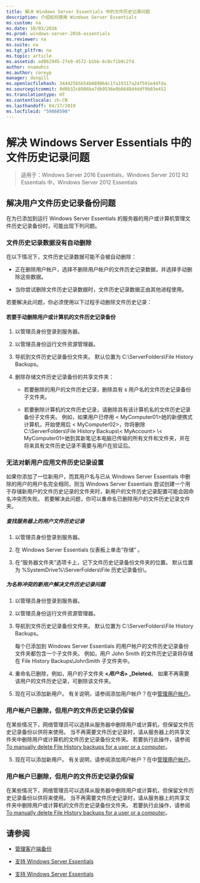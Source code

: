 ```yaml
---
title: 解决 Windows Server Essentials 中的文件历史记录问题
description: 介绍如何使用 Windows Server Essentials
ms.custom: na
ms.date: 10/03/2016
ms.prod: windows-server-2016-essentials
ms.reviewer: na
ms.suite: na
ms.tgt_pltfrm: na
ms.topic: article
ms.assetid: ed062945-27e9-4572-b1bb-6c8cf1b9c2f4
author: nnamuhcs
ms.author: coreyp
manager: dongill
ms.openlocfilehash: 34442565b54b089064c1fa19317a24f591e44fda
ms.sourcegitcommit: 0d0b32c8986ba7db9536e0b8648d4ddf9b03e452
ms.translationtype: HT
ms.contentlocale: zh-CN
ms.lasthandoff: 04/17/2019
ms.locfileid: "59868598"
---
```

# <a name="troubleshoot-file-history-in-windows-server-essentials"></a>解决 Windows Server Essentials 中的文件历史记录问题

>适用于：Windows Server 2016 Essentials，Windows Server 2012 R2 Essentials 中，Windows Server 2012 Essentials 
  
## <a name="troubleshoot-issues-with-user-file-history-backups"></a>解决用户文件历史记录备份问题  
 在为已添加到运行 Windows Server Essentials 的服务器的用户或计算机管理文件历史记录备份时，可能出现下列问题。  
  
### <a name="file-history-data-is-not-automatically-deleted"></a>文件历史记录数据没有自动删除  
 在以下情况下，文件历史记录数据可能不会被自动删除：  
  
-   正在删除用户帐户，选择不删除用户帐户的文件历史记录数据，并选择手动删除这些数据。  
  
-   当你尝试删除文件历史记录数据时，文件历史记录数据正由其他进程使用。  
  
 若要解决此问题，你必须使用以下过程手动删除文件历史记录：  
  
####  <a name="BKMK_manuallyDelete"></a> 若要手动删除用户或计算机的文件历史记录备份  
  
1.  以管理员身份登录到服务器。  
  
2.  以管理员身份运行文件资源管理器。  
  
3.  导航到文件历史记录备份文件夹。 默认位置为 C:\ServerFolders\File History Backups。  
  
4.  删除存储文件历史记录备份的共享文件夹：  
  
    -   若要删除的用户的文件历史记录，删除具有 s 用户名的文件历史记录备份子文件夹。  
  
    -   若要删除计算机的文件历史记录，请删除具有该计算机名的文件历史记录备份子文件夹。 例如，如果用户已停用 < MyComputer01\>她的新便携式计算机，开始使用后 < MyComputer02\>，你将删除 C:\ServerFolders\File History Backups\\< MyAccount\> \\< MyComputer01\>她到其新笔记本电脑已传输的所有文件和文件夹，并在将来具有文件历史记录不需要与用户在验证后。  
  
### <a name="cannot-apply-file-history-setting-to-a-new-user"></a>无法对新用户应用文件历史记录设置  
 如果你添加了一位新用户，而其用户名与已从 Windows Server Essentials 中删除的用户的用户名完全相同，则当 Windows Server Essentials 尝试创建一个用于存储新用户的文件历史记录的文件夹时，新用户的文件历史记录配置可能会因命名冲突而失败。 若要解决此问题，你可以重命名已删除用户的文件历史记录文件夹。  
  
##### <a name="to-locate-user-file-history-on-the-server"></a>查找服务器上的用户文件历史记录  
  
1.  以管理员身份登录到服务器。  
  
2.  在 Windows Server Essentials 仪表板上单击“存储” 。  
  
3.  在“服务器文件夹”选项卡上，记下文件历史记录备份文件夹的位置。 默认位置为 %SystemDrive%\ServerFolders\File 历史记录备份\\。  
  
##### <a name="to-resolve-file-history-issues-for-a-new-user-with-a-name-conflict"></a>为名称冲突的新用户解决文件历史记录问题  
  
1.  以管理员身份登录到服务器。  
  
2.  以管理员身份运行文件资源管理器。  
  
3.  导航到文件历史记录备份文件夹。 默认位置为 C:\ServerFolders\File History Backups。  
  
     每个已添加到 Windows Server Essentials 的用户帐户的文件历史记录备份文件夹都包含一个子文件夹。 例如，用户 John Smith 的文件历史记录将存储在 File History Backups\JohnSmith 子文件夹中。  
  
4.  重命名已删除，例如，用户的子文件夹 **<*用户名*> _Deleted**。 如果不再需要该用户的文件历史记录，可删除该文件夹。  
  

5.  现在可以添加新用户。 有关说明，请参阅添加用户帐户？在中[管理用户帐户](../manage/Manage-User-Accounts-in-Windows-Server-Essentials.md)。  
  
### <a name="a-user-account-was-removed-but-the-users-file-history-remains"></a>用户帐户已删除，但用户的文件历史记录仍保留  
 在某些情况下，网络管理员可以选择从服务器中删除用户或计算机，但保留文件历史记录备份以供将来使用。 当不再需要文件历史记录时，请从服务器上的共享文件夹中删除用户或计算机的文件历史记录备份文件夹。 若要执行此操作，请参阅 [To manually delete File History backups for a user or a computer](Troubleshoot-File-History-in-Windows-Server-Essentials.md#BKMK_manuallyDelete)。  

5.  现在可以添加新用户。 有关说明，请参阅添加用户帐户？在中[管理用户帐户](../manage/Manage-User-Accounts-in-Windows-Server-Essentials.md)。  
  
### <a name="a-user-account-was-removed-but-the-users-file-history-remains"></a>用户帐户已删除，但用户的文件历史记录仍保留  
 在某些情况下，网络管理员可以选择从服务器中删除用户或计算机，但保留文件历史记录备份以供将来使用。 当不再需要文件历史记录时，请从服务器上的共享文件夹中删除用户或计算机的文件历史记录备份文件夹。 若要执行此操作，请参阅 [To manually delete File History backups for a user or a computer](../support/Troubleshoot-File-History-in-Windows-Server-Essentials.md#BKMK_manuallyDelete)。  

  
## <a name="see-also"></a>请参阅  
  
-   [管理客户端备份](../manage/Manage-Client-Computer-Backup-in-Windows-Server-Essentials.md)  
  

-   [支持 Windows Server Essentials](Support-Windows-Server-Essentials.md)

-   [支持 Windows Server Essentials](../support/Support-Windows-Server-Essentials.md)

